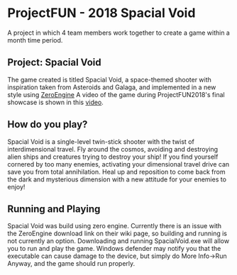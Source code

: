 # ProjectFUN - 2018 Spacial Void
A project in which 4 team members work together to create a game within a month time period.


## Project: Spacial Void
The game created is titled Spacial Void, a space-themed shooter with inspiration taken from Asteroids and Galaga, and implemented in a new style using [ZeroEngine](Zeroengine.io)
A video of the game during ProjectFUN2018's final showcase is shown in this [video](https://youtu.be/hM4-Hil-oZE?t=608).

## How do you play?
Spacial Void is a single-level twin-stick shooter with the twist of interdimensional travel. Fly around the cosmos, avoiding and destroying alien ships and creatures trying to destroy your ship! If you find yourself cornered by too many enemies, activating your dimensional travel drive can save you from total annihilation. Heal up and reposition to come back from the dark and mysterious dimension with a new attitude for your enemies to enjoy!

## Running and Playing
Spacial Void was build using zero engine. Currently there is an issue with the ZeroEngine download link on their wiki page, so building and running is not currently an option. Downloading and running SpacialVoid.exe will allow you to run and play the game. Windows defender may notify you that the executable can cause damage to the device, but simply do More Info->Run Anyway, and the game should run properly.
